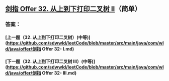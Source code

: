 ## [剑指 Offer 32. 从上到下打印二叉树 II](https://leetcode-cn.com/problems/merge-two-sorted-lists/)（简单）





### 答案：



#### [上一题（32. 从上到下打印二叉树）(中等)](https://github.com/sdwwld/leetCode/blob/master/src/main/java/com/wld/java/offer/剑指 Offer 32- I.md)

#### [下一题（32. 从上到下打印二叉树 III）(中等)](https://github.com/sdwwld/leetCode/blob/master/src/main/java/com/wld/java/offer/剑指 Offer 32- III.md)